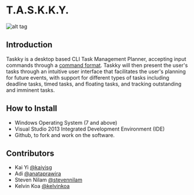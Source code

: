 # T.A.S.K.K.Y.

![alt tag](https://cloud.githubusercontent.com/assets/10717593/16782802/88a7526c-4881-11e6-94ae-3f9af91c672e.png)

## Introduction

Taskky is a desktop based CLI Task Management Planner, accepting input commands through a [command format](https://github.com/cs2103jan2015-t13-2c/main/blob/master/help.pdf). Taskky will then present the user's tasks through an intuitive user interface that facilitates the user's planning for future events, with support for different types of tasks including deadline tasks, timed tasks, and floating tasks, and tracking outstanding and imminent tasks.

## How to Install
- Windows Operating System (7 and above)
- Visual Studio 2013 Integrated Development Environment (IDE)
- Github, to fork and work on the software.

## Contributors
- Kai Yi [@kaiyisg](https://github.com/kaiyisg)
- Adi [@anataprawira](https://github.com/anataprawira)
- Steven Nilam [@stevennilam](https://github.com/stevennilam)
- Kelvin Koa [@kelvinkoa](https://github.com/kelvinkoa)
